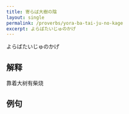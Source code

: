 ```yaml
---
title: 寄らば大樹の陰
layout: single
permalink: /proverbs/yora-ba-tai-ju-no-kage
excerpt: よらばたいじゅのかげ
---
```


よらばたいじゅのかげ

## 解释

靠着大树有柴烧

## 例句

